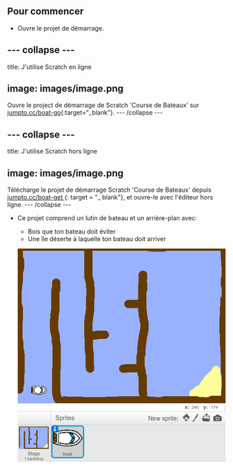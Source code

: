 ## Pour commencer

+ Ouvre le projet de démarrage.

## \--- collapse \---

title: J'utilise Scratch en ligne

## image: images/image.png

Ouvre le project de démarrage de Scratch 'Course de Bateaux' sur [jumpto.cc/boat-go](https://scratch.mit.edu/projects/63958014/#editor){:target="_blank"}. \--- /collapse \---

## \--- collapse \---

title: J'utilise Scratch hors ligne

## image: images/image.png

Télécharge le projet de démarrage Scratch 'Course de Bateaux' depuis [ jumpto.cc/boat-get ](http:jumpto.cc/boat-get) {: target = "_ blank"}, et ouvre-le avec l'éditeur hors ligne. \--- /collapse \---

+ Ce projet comprend un lutin de bateau et un arrière-plan avec:
    
    + Bois que ton bateau doit éviter
    + Une île déserte à laquelle ton bateau doit arriver
    
    ![screenshot](images/boat-starter.png)